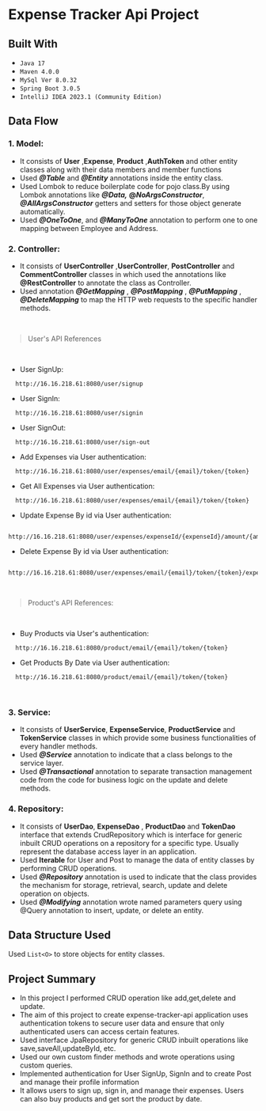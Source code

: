 # Expense Tracker Api Project

## Built With
* `Java 17`
* `Maven 4.0.0`
* `MySql Ver 8.0.32`
* `Spring Boot 3.0.5`
* `IntelliJ IDEA 2023.1 (Community Edition)`

## Data Flow


### 1. Model:
* It consists of **User** ,**Expense**, **Product** ,**AuthToken** and other entity classes along with their data members and member functions
* Used **_@Table_** and **_@Entity_** annotations inside the entity class.
* Used Lombok to reduce boilerplate code for pojo class.By using Lombok annotations like _**@Data,**_ **@_NoArgsConstructor_**, **_@AllArgsConstructor_** getters and setters for those object generate automatically.
* Used **_@OneToOne_**, and **_@ManyToOne_** annotation to perform one to one mapping between Employee and Address.

### 2. Controller:
* It consists of  **UserController** ,**UserController**, **PostController** and **CommentController** classes in which used the annotations like **@RestController** to annotate the class as Controller.
* Used annotation **_@GetMapping_** , **_@PostMapping_** , **_@PutMapping_** , **_@DeleteMapping_** to map the HTTP web requests to the specific handler methods.

<br>


>User's API References

<br>


*  User SignUp:
```*.sh-session
  http://16.16.218.61:8080/user/signup
```

* User SignIn:
```*.sh-session
  http://16.16.218.61:8080/user/signin
```

* User SignOut:
```*.sh-session
  http://16.16.218.61:8080/user/sign-out
```

* Add Expenses via User authentication:
```*.sh-session
  http://16.16.218.61:8080/user/expenses/email/{email}/token/{token}
```

* Get All Expenses via User authentication:
```*.sh-session
  http://16.16.218.61:8080/user/expenses/email/{email}/token/{token}
```

* Update Expense By id via User authentication:
```*.sh-session
  http://16.16.218.61:8080/user/expenses/expenseId/{expenseId}/amount/{amount}
```

* Delete Expense By id via User authentication:
```*.sh-session
  http://16.16.218.61:8080/user/expenses/email/{email}/token/{token}/expenseId/{expenseId}
```


<br>

>Product's API References:

<br>

* Buy Products via User's authentication:
```*.sh-session
  http://16.16.218.61:8080/product/email/{email}/token/{token}
```

* Get Products By Date via User authentication:
```*.sh-session
  http://16.16.218.61:8080/product/email/{email}/token/{token}
```

<br>

### 3. Service:
* It consists of  **UserService**, **ExpenseService**, **ProductService** and **TokenService** classes in which provide some business functionalities of every handler methods.
* Used _**@Service**_ annotation to indicate that a class belongs to the service layer.
* Used **_@Transactional_** annotation to separate transaction management code from the code for business logic on the update and delete methods.

### 4. Repository:
* It consists of  **UserDao**, **ExpenseDao** , **ProductDao** and **TokenDao** interface that extends CrudRepository which is interface for generic inbuilt CRUD operations on a repository for a specific type. Usually represent the database access layer in an application.
* Used **Iterable** for User and Post to manage the data of entity classes by performing CRUD operations.
* Used _**@Repository**_ annotation is used to indicate that the class provides the mechanism for storage, retrieval, search, update and delete operation on objects.
* Used _**@Modifying**_ annotation wrote named parameters query using @Query annotation to insert, update, or delete an entity.

## Data Structure Used
Used `List<O>` to store objects for entity classes.

## Project Summary
* In this project I performed CRUD operation like add,get,delete and update.<br/>
* The aim of this project to create expense-tracker-api application uses authentication tokens to secure user data and ensure that only authenticated users can access certain features.
* Used interface JpaRepository for generic CRUD inbuilt operations like save,saveAll,updateById, etc.
* Used our own custom finder methods and wrote operations using custom queries.
* Implemented authentication for User SignUp, SignIn and to create Post and manage their profile information
* It allows users to sign up, sign in, and manage their expenses. Users can also buy products and get sort the product by date.
